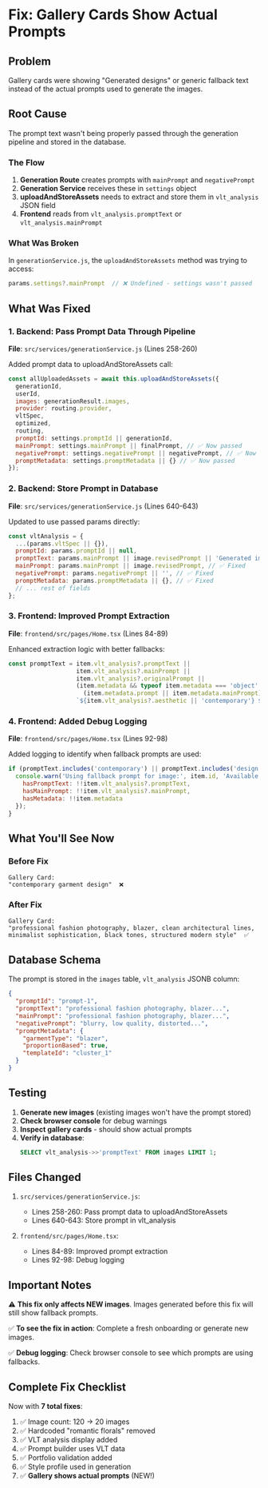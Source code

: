 # Fix: Gallery Cards Show Actual Prompts

## Problem
Gallery cards were showing "Generated designs" or generic fallback text instead of the actual prompts used to generate the images.

## Root Cause
The prompt text wasn't being properly passed through the generation pipeline and stored in the database.

### The Flow
1. **Generation Route** creates prompts with `mainPrompt` and `negativePrompt`
2. **Generation Service** receives these in `settings` object
3. **uploadAndStoreAssets** needs to extract and store them in `vlt_analysis` JSON field
4. **Frontend** reads from `vlt_analysis.promptText` or `vlt_analysis.mainPrompt`

### What Was Broken
In `generationService.js`, the `uploadAndStoreAssets` method was trying to access:
```javascript
params.settings?.mainPrompt  // ❌ Undefined - settings wasn't passed
```

## What Was Fixed

### 1. Backend: Pass Prompt Data Through Pipeline
**File**: `src/services/generationService.js` (Lines 258-260)

Added prompt data to uploadAndStoreAssets call:
```javascript
const allUploadedAssets = await this.uploadAndStoreAssets({
  generationId,
  userId,
  images: generationResult.images,
  provider: routing.provider,
  vltSpec,
  optimized,
  routing,
  promptId: settings.promptId || generationId,
  mainPrompt: settings.mainPrompt || finalPrompt, // ✅ Now passed
  negativePrompt: settings.negativePrompt || negativePrompt, // ✅ Now passed
  promptMetadata: settings.promptMetadata || {} // ✅ Now passed
});
```

### 2. Backend: Store Prompt in Database
**File**: `src/services/generationService.js` (Lines 640-643)

Updated to use passed params directly:
```javascript
const vltAnalysis = {
  ...(params.vltSpec || {}),
  promptId: params.promptId || null,
  promptText: params.mainPrompt || image.revisedPrompt || 'Generated image', // ✅ Fixed
  mainPrompt: params.mainPrompt || image.revisedPrompt, // ✅ Fixed
  negativePrompt: params.negativePrompt || '', // ✅ Fixed
  promptMetadata: params.promptMetadata || {}, // ✅ Fixed
  // ... rest of fields
};
```

### 3. Frontend: Improved Prompt Extraction
**File**: `frontend/src/pages/Home.tsx` (Lines 84-89)

Enhanced extraction logic with better fallbacks:
```javascript
const promptText = item.vlt_analysis?.promptText || 
                   item.vlt_analysis?.mainPrompt ||
                   item.vlt_analysis?.originalPrompt ||
                   (item.metadata && typeof item.metadata === 'object' ? 
                     (item.metadata.prompt || item.metadata.mainPrompt) : null) || 
                   `${item.vlt_analysis?.aesthetic || 'contemporary'} ${item.vlt_analysis?.garmentType || 'garment'} design`;
```

### 4. Frontend: Added Debug Logging
**File**: `frontend/src/pages/Home.tsx` (Lines 92-98)

Added logging to identify when fallback prompts are used:
```javascript
if (promptText.includes('contemporary') || promptText.includes('design')) {
  console.warn('Using fallback prompt for image:', item.id, 'Available fields:', {
    hasPromptText: !!item.vlt_analysis?.promptText,
    hasMainPrompt: !!item.vlt_analysis?.mainPrompt,
    hasMetadata: !!item.metadata
  });
}
```

## What You'll See Now

### Before Fix
```
Gallery Card:
"contemporary garment design"  ❌
```

### After Fix
```
Gallery Card:
"professional fashion photography, blazer, clean architectural lines,
minimalist sophistication, black tones, structured modern style"  ✅
```

## Database Schema
The prompt is stored in the `images` table, `vlt_analysis` JSONB column:

```json
{
  "promptId": "prompt-1",
  "promptText": "professional fashion photography, blazer...",
  "mainPrompt": "professional fashion photography, blazer...",
  "negativePrompt": "blurry, low quality, distorted...",
  "promptMetadata": {
    "garmentType": "blazer",
    "proportionBased": true,
    "templateId": "cluster_1"
  }
}
```

## Testing

1. **Generate new images** (existing images won't have the prompt stored)
2. **Check browser console** for debug warnings
3. **Inspect gallery cards** - should show actual prompts
4. **Verify in database**:
   ```sql
   SELECT vlt_analysis->>'promptText' FROM images LIMIT 1;
   ```

## Files Changed

1. `src/services/generationService.js`:
   - Lines 258-260: Pass prompt data to uploadAndStoreAssets
   - Lines 640-643: Store prompt in vlt_analysis

2. `frontend/src/pages/Home.tsx`:
   - Lines 84-89: Improved prompt extraction
   - Lines 92-98: Debug logging

## Important Notes

⚠️ **This fix only affects NEW images**. Images generated before this fix will still show fallback prompts.

✅ **To see the fix in action**: Complete a fresh onboarding or generate new images.

✅ **Debug logging**: Check browser console to see which prompts are using fallbacks.

## Complete Fix Checklist

Now with **7 total fixes**:

1. ✅ Image count: 120 → 20 images
2. ✅ Hardcoded "romantic florals" removed
3. ✅ VLT analysis display added
4. ✅ Prompt builder uses VLT data
5. ✅ Portfolio validation added
6. ✅ Style profile used in generation
7. ✅ **Gallery shows actual prompts** (NEW!)
